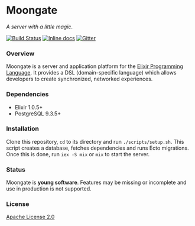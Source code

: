 # Moongate

_A server with a little magic_.

[![Build Status](https://travis-ci.org/supernintendo/moongate.svg?branch=master)](https://travis-ci.org/supernintendo/moongate)
[![Inline docs](http://inch-ci.org/github/supernintendo/moongate.svg?branch=master)](http://inch-ci.org/github/supernintendo/moongate)
[![Gitter](https://badges.gitter.im/supernintendo/moongate.svg)](https://gitter.im/supernintendo/moongate?utm_source=badge&utm_medium=badge&utm_campaign=pr-badge)

### Overview ###

Moongate is a server and application platform for the [Elixir Programming Language](http://elixir-lang.org/). It provides a DSL (domain-specific language) which allows developers to create synchronized, networked experiences.

### Dependencies ###

* Elixir 1.0.5+
* PostgreSQL 9.3.5+

### Installation ###

Clone this repository, `cd` to its directory and run `./scripts/setup.sh`. This script creates a database, fetches dependencies and runs Ecto migrations. Once this is done, run `iex -S mix` or `mix` to start the server.

### Status ###

Moongate is **young software**. Features may be missing or incomplete and use in production is not supported.

### License ###

[Apache License 2.0](LICENSE.md)
